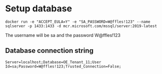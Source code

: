# Setup database
    docker run -e "ACCEPT_EULA=Y" -e "SA_PASSWORD=W@ffles!123" --name sqlserver -p 1433:1433 -d mcr.microsoft.com/mssql/server:2019-latest 


The username will be sa and the password W@ffles!123



## Database connection string
    Server=localhost;Database=OE_Tenant_11;User Id=sa;Password=W@ffles!123;Trusted_Connection=False;